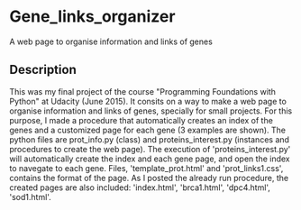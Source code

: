 # Gene_links_organizer
A web page to organise information and links of genes

## Description
This was my final project of the course "Programming Foundations with Python" at Udacity (June 2015). 
It consits on a way to make a web page to organise information and links of genes, specially for small projects.
For this purpose, I made a procedure that automatically creates an index of the genes and a customized page for each gene (3 examples are shown).
The python files are prot_info.py (class) and proteins_interest.py (instances and procedures to create the web page).
The execution of 'proteins_interest.py' will automatically create the index and each gene page, and open the index to navegate to each gene.
Files, 'template_prot.html' and 'prot_links1.css', contains the format of the page.
As I posted the already run procedure, the created pages are also included: 'index.html', 'brca1.html', 'dpc4.html', 'sod1.html'.
